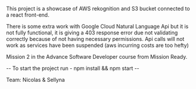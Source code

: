 This project is a showcase of AWS rekognition and S3 bucket connected to a react front-end.

There is some extra work with Google Cloud Natural Language Api but it is not fully functional, it is giving a 403 response error due not validating correctly because of not having necessary permissions.
Api calls will not work as services have been suspended (aws incurring costs are too hefty)

Mission 2 in the Advance Software Developer course from Mission Ready. 

-- To start the project run - npm install && npm start --

Team:
Nicolas &
Sellyna
